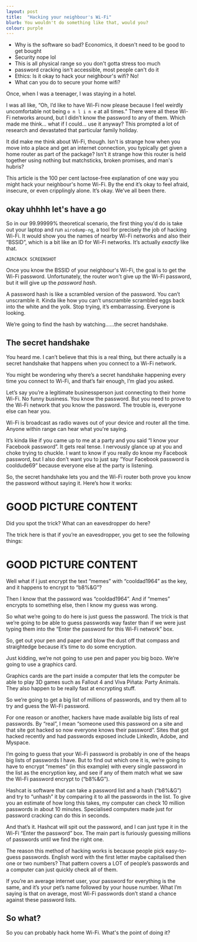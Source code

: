 ```yaml
---
layout: post
title:  "Hacking your neighbour's Wi-Fi"
blurb: You wouldn't do something like that, would you?
colour: purple
---
```



* Why is the software so bad? Economics, it doesn't need to be good to get bought
* Security nope lol
* This is all physical range so you don't gotta stress too much
* password cracking isn't accessible, most people can't do it
* Ethics: Is it okay to hack your neighbour's wifi? No!
* What can you do to secure your home wifi?

Once, when I was a teenager, I was staying in a hotel.

I was all like, “Oh, I’d like to have Wi-Fi now please because I feel weirdly uncomfortable not being `o n l i n e` at all times.” There were all these Wi-Fi networks around, but I didn’t know the password to any of them. Which made me think… what if I could… use it anyway? This prompted a lot of research and devastated that particular family holiday.

It did make me think about Wi-Fi, though. Isn't is strange how when you move into a place and get an internet connection, you typically get given a home router as part of the package? Isn't it strange how this router is held together using nothing but matchsticks, broken promises, and man's hubris?

This article is the 100 per cent lactose-free explanation of one way you might hack your neighbour's home Wi-Fi. By the end it’s okay to feel afraid, insecure, or even cripplingly alone. It’s okay. We’ve all been there.

## okay uhhhh let's have a go

So in our 99.99999% theoretical scenario, the first thing you'd do is take out your laptop and run `airodump-ng`, a tool for precisely the job of hacking Wi-Fi. It would show you the names of nearby Wi-Fi networks and also their “BSSID”, which is a bit like an ID for Wi-Fi networks. It’s actually *exactly* like that.
```
AIRCRACK SCREENSHOT
```

Once you know the BSSID of your neighbour's Wi-Fi, the goal is to get the Wi-Fi password. Unfortunately, the router won't give up the Wi-Fi password, but it will give up the _password hash_.

A password hash is like a scrambled version of the password. You can’t unscramble it. Kinda like how you can’t unscramble scrambled eggs back into the white and the yolk. Stop trying, it’s embarrassing. Everyone is looking.

We’re going to find the hash by watching......the secret handshake.

## The secret handshake

You heard me. I can’t believe that this is a real thing, but there actually is a secret handshake that happens when you connect to a Wi-Fi network.

You might be wondering why there’s a secret handshake happening every time you connect to Wi-Fi, and that’s fair enough, I’m glad you asked.

Let’s say you’re a legitimate businessperson just connecting to their home Wi-Fi. No funny business. You know the password. But you need to prove to the Wi-Fi network that you know the password. The trouble is, everyone else can hear you.

Wi-Fi is broadcast as radio waves out of your device and router all the time. Anyone within range can hear what you're saying.

It’s kinda like if you came up to me at a party and you said “I know your Facebook password”. It gets real tense. I nervously glance up at you and choke trying to chuckle. I want to know if you really do know my Facebook password, but I also don’t want you to just say “Your Facebook password is cooldude69” because everyone else at the party is listening.

So, the secret handshake lets you and the Wi-Fi router both prove you know the password without saying it. Here’s how it works:

# GOOD PICTURE CONTENT

Did you spot the trick? What can an eavesdropper do here?

The trick here is that if you’re an eavesdropper, you get to see the following things:

# GOOD PICTURE CONTENT

Well what if I just encrypt the text “memes” with “cooldad1964” as the key, and it happens to encrypt to “b8%&G”?

Then I know that the password was “cooldad1964”. And if “memes” encrypts to something else, then I know my guess was wrong.

So what we’re going to do here is just guess the password. The trick is that we’re going to be able to guess passwords way faster than if we were just typing them into the “Enter the password for this Wi-Fi network” box.

So, get out your pen and paper and blow the dust off that compass and straightedge because it’s time to do some encryption.

Just kidding, we’re not going to use pen and paper you big bozo. We’re going to use a graphics card.

Graphics cards are the part inside a computer that lets the computer be able to play 3D games such as Fallout 4 and Viva Piñata: Party Animals. They also happen to be really fast at encrypting stuff.

So we’re going to get a big list of millions of passwords, and try them all to try and guess the Wi-Fi password.

For one reason or another, hackers have made available big lists of real passwords. By “real”, I mean “someone used this password on a site and that site got hacked so now everyone knows their password”. Sites that got hacked recently and had passwords exposed include LinkedIn, Adobe, and Myspace.

I’m going to guess that your Wi-Fi password is probably in one of the heaps big lists of passwords I have. But to find out which one it is, we’re going to have to encrypt “memes” (in this example) with every single password in the list as the encryption key, and see if any of them match what we saw the Wi-Fi password encrypt to (“b8%&G”).

Hashcat is software that can take a password list and a hash (“b8%&G”) and try to “unhash” it by comparing it to all the passwords in the list. To give you an estimate of how long this takes, my computer can check 10 million passwords in about 10 minutes. Specialised computers made just for password cracking can do this in seconds.

And that’s it. Hashcat will spit out the password, and I can just type it in the Wi-Fi “Enter the password” box. The main part is furiously guessing millions of passwords until we find the right one.

The reason this method of hacking works is because people pick easy-to-guess passwords. English word with the first letter maybe capitalised then one or two numbers? That pattern covers a LOT of people’s passwords and a computer can just quickly check all of them.

If you’re an average internet user, your password for everything is the same, and it’s your pet’s name followed by your house number. What I’m saying is that on average, most Wi-Fi passwords don’t stand a chance against these password lists.


## So what?
So you can probably hack home Wi-Fi. What's the point of doing it?

